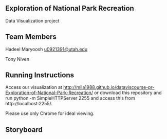 ##  Exploration of National Park Recreation
Data Visualization project

## Team Members

Hadeel Maryoosh u0921391@utah.edu


Tony Niven  



## Running Instructions

Access our visualization at http://mila1988.github.io/dataviscourse-pr-Exploration-of-National-Park-Recreation/ or download this repository and run python -m SimpleHTTPServer 2255 and access this from http://localhost:2255/.

Please use only  Chrome for ideal viewing.

## Storyboard
